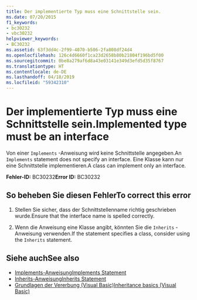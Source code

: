 ```yaml
---
title: Der implementierte Typ muss eine Schnittstelle sein.
ms.date: 07/20/2015
f1_keywords:
- bc30232
- vbc30232
helpviewer_keywords:
- BC30232
ms.assetid: 63f3dd4c-2f99-4070-b506-2fa808df24d4
ms.openlocfilehash: 126c4d6660f1ca23d2658b80b21804f196bd5f00
ms.sourcegitcommit: 0be8a279af6d8a43e03141e349d3efd5d35f8767
ms.translationtype: HT
ms.contentlocale: de-DE
ms.lasthandoff: 04/18/2019
ms.locfileid: "59342310"
---
```

# <a name="implemented-type-must-be-an-interface"></a><span data-ttu-id="f53d5-102">Der implementierte Typ muss eine Schnittstelle sein.</span><span class="sxs-lookup"><span data-stu-id="f53d5-102">Implemented type must be an interface</span></span>
<span data-ttu-id="f53d5-103">Von einer `Implements` -Anweisung wird keine Schnittstelle angegeben.</span><span class="sxs-lookup"><span data-stu-id="f53d5-103">An `Implements` statement does not specify an interface.</span></span> <span data-ttu-id="f53d5-104">Eine Klasse kann nur eine Schnittstelle implementieren.</span><span class="sxs-lookup"><span data-stu-id="f53d5-104">A class can implement only an interface.</span></span>  
  
 <span data-ttu-id="f53d5-105">**Fehler-ID:** BC30232</span><span class="sxs-lookup"><span data-stu-id="f53d5-105">**Error ID:** BC30232</span></span>  
  
## <a name="to-correct-this-error"></a><span data-ttu-id="f53d5-106">So beheben Sie diesen Fehler</span><span class="sxs-lookup"><span data-stu-id="f53d5-106">To correct this error</span></span>  
  
1. <span data-ttu-id="f53d5-107">Stellen Sie sicher, dass der Schnittstellenname richtig geschrieben wurde.</span><span class="sxs-lookup"><span data-stu-id="f53d5-107">Ensure that the interface name is spelled correctly.</span></span>  
  
2. <span data-ttu-id="f53d5-108">Wenn die Anweisung eine Klasse angibt, könnten Sie die `Inherits` -Anweisung verwenden.</span><span class="sxs-lookup"><span data-stu-id="f53d5-108">If the statement specifies a class, consider using the `Inherits` statement.</span></span>  
  
## <a name="see-also"></a><span data-ttu-id="f53d5-109">Siehe auch</span><span class="sxs-lookup"><span data-stu-id="f53d5-109">See also</span></span>

- [<span data-ttu-id="f53d5-110">Implements-Anweisung</span><span class="sxs-lookup"><span data-stu-id="f53d5-110">Implements Statement</span></span>](../../visual-basic/language-reference/statements/implements-statement.md)
- [<span data-ttu-id="f53d5-111">Inherits-Anweisung</span><span class="sxs-lookup"><span data-stu-id="f53d5-111">Inherits Statement</span></span>](../../visual-basic/language-reference/statements/inherits-statement.md)
- [<span data-ttu-id="f53d5-112">Grundlagen der Vererbung (Visual Basic)</span><span class="sxs-lookup"><span data-stu-id="f53d5-112">Inheritance basics (Visual Basic)</span></span>](~/docs/visual-basic/programming-guide/language-features/objects-and-classes/inheritance-basics.md)

